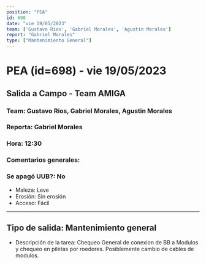 ```yaml
---
position: "PEA"
id: 698
date: "vie 19/05/2023"
team: ['Gustavo Rios', 'Gabriel Morales', 'Agustin Morales']
report: "Gabriel Morales"
type: ["Mantenimiento General"]
---
```


# PEA (id=698) - vie 19/05/2023
## Salida a Campo - Team AMIGA
### Team: Gustavo Rios, Gabriel Morales, Agustin Morales
### Reporta: Gabriel Morales
### Hora: 12:30
### Comentarios generales: 
### Se apagó UUB?: No 
- Maleza: Leve
- Erosión: Sin erosión
- Acceso: Fácil
---------
## Tipo de salida: Mantenimiento general
   - Descripción de la tarea: Chequeo General de conexion de BB a Modulos y chequeo en piletas por roedores. Posiblemente cambio de cables de modulos.
